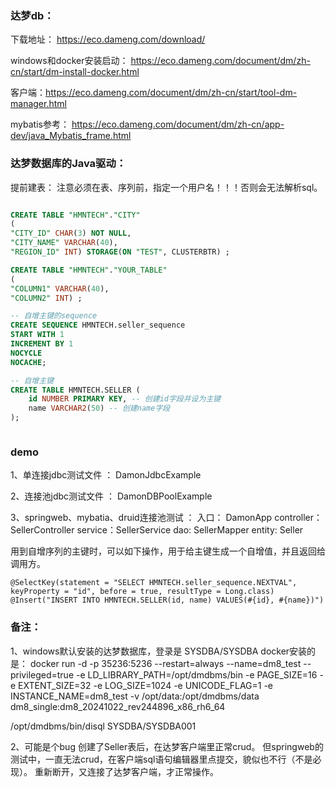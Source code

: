 
### 达梦db：

下载地址： https://eco.dameng.com/download/

windows和docker安装启动： https://eco.dameng.com/document/dm/zh-cn/start/dm-install-docker.html

客户端：https://eco.dameng.com/document/dm/zh-cn/start/tool-dm-manager.html


mybatis参考：
https://eco.dameng.com/document/dm/zh-cn/app-dev/java_Mybatis_frame.html

### 达梦数据库的Java驱动：
提前建表：  注意必须在表、序列前，指定一个用户名！！！否则会无法解析sql。
``` sql

CREATE TABLE "HMNTECH"."CITY"
(
"CITY_ID" CHAR(3) NOT NULL,
"CITY_NAME" VARCHAR(40),
"REGION_ID" INT) STORAGE(ON "TEST", CLUSTERBTR) ;

CREATE TABLE "HMNTECH"."YOUR_TABLE"
(
"COLUMN1" VARCHAR(40),
"COLUMN2" INT) ;

-- 自增主键的sequence
CREATE SEQUENCE HMNTECH.seller_sequence
START WITH 1
INCREMENT BY 1
NOCYCLE
NOCACHE;

-- 自增主键
CREATE TABLE HMNTECH.SELLER (
    id NUMBER PRIMARY KEY, -- 创建id字段并设为主键
    name VARCHAR2(50) -- 创建name字段
);



```
### demo
1、单连接jdbc测试文件 ： DamonJdbcExample

2、连接池jdbc测试文件 ： DamonDBPoolExample

3、springweb、mybatia、druid连接池测试 ：
    入口： DamonApp
    controller：SellerController
    service：SellerService
    dao: SellerMapper
    entity: Seller

用到自增序列的主键时，可以如下操作，用于给主键生成一个自增值，并且返回给调用方。
``` 
@SelectKey(statement = "SELECT HMNTECH.seller_sequence.NEXTVAL", keyProperty = "id", before = true, resultType = Long.class)
@Insert("INSERT INTO HMNTECH.SELLER(id, name) VALUES(#{id}, #{name})")
```


### 备注： 
1、windows默认安装的达梦数据库，登录是 SYSDBA/SYSDBA
docker安装的是：
docker run -d -p 35236:5236 --restart=always --name=dm8_test --privileged=true -e LD_LIBRARY_PATH=/opt/dmdbms/bin -e PAGE_SIZE=16 -e EXTENT_SIZE=32 -e LOG_SIZE=1024 -e UNICODE_FLAG=1  -e INSTANCE_NAME=dm8_test -v /opt/data:/opt/dmdbms/data dm8_single:dm8_20241022_rev244896_x86_rh6_64

/opt/dmdbms/bin/disql SYSDBA/SYSDBA001

2、可能是个bug
创建了Seller表后，在达梦客户端里正常crud。
但springweb的测试中，一直无法crud，在客户端sql语句编辑器里点提交，貌似也不行（不是必现）。
重新断开，又连接了达梦客户端，才正常操作。





